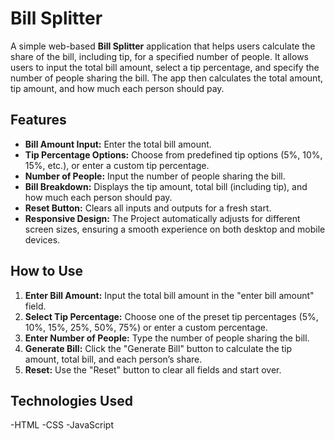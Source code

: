 # Bill Splitter

A simple web-based **Bill Splitter** application that helps users calculate the share of the bill, including tip, for a specified number of people. It allows users to input the total bill amount, select a tip percentage, and specify the number of people sharing the bill. The app then calculates the total amount, tip amount, and how much each person should pay.

## Features
- **Bill Amount Input:** Enter the total bill amount.
- **Tip Percentage Options:** Choose from predefined tip options (5%, 10%, 15%, etc.), or enter a custom tip percentage.
- **Number of People:** Input the number of people sharing the bill.
- **Bill Breakdown:** Displays the tip amount, total bill (including tip), and how much each person should pay.
- **Reset Button:** Clears all inputs and outputs for a fresh start.
- **Responsive Design:** The Project automatically adjusts for different screen sizes, ensuring a smooth experience on both desktop and mobile devices.
  
## How to Use
1. **Enter Bill Amount:** Input the total bill amount in the "enter bill amount" field.
2. **Select Tip Percentage:** Choose one of the preset tip percentages (5%, 10%, 15%, 25%, 50%, 75%) or enter a custom percentage.
3. **Enter Number of People:** Type the number of people sharing the bill.
4. **Generate Bill:** Click the "Generate Bill" button to calculate the tip amount, total bill, and each person’s share.
5. **Reset:** Use the "Reset" button to clear all fields and start over.

## Technologies Used
-HTML
-CSS
-JavaScript

